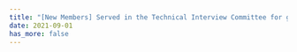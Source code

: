```yaml
---
title: "[New Members] Served in the Technical Interview Committee for graduate student admission in Department of Computer Science and Institute of Cyberspace. Congrats to all new coming graudates of class 2022. Welcome Jinzhu and Xuanqi to join my group."
date: 2021-09-01
has_more: false
---
```

